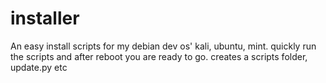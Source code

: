 # installer
An easy install scripts for my debian dev os'
kali, ubuntu, mint. quickly run the scripts and after reboot you are ready to go. 
creates a scripts folder, update.py etc

